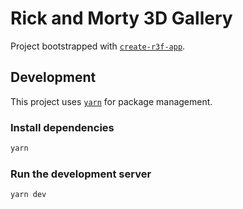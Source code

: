 # Rick and Morty 3D Gallery

Project bootstrapped with [`create-r3f-app`](https://github.com/utsuboco/create-r3f-app).

## Development

This project uses [`yarn`](https://yarnpkg.com/) for package management.

### Install dependencies

```sh
yarn
```

### Run the development server

```sh
yarn dev
```
